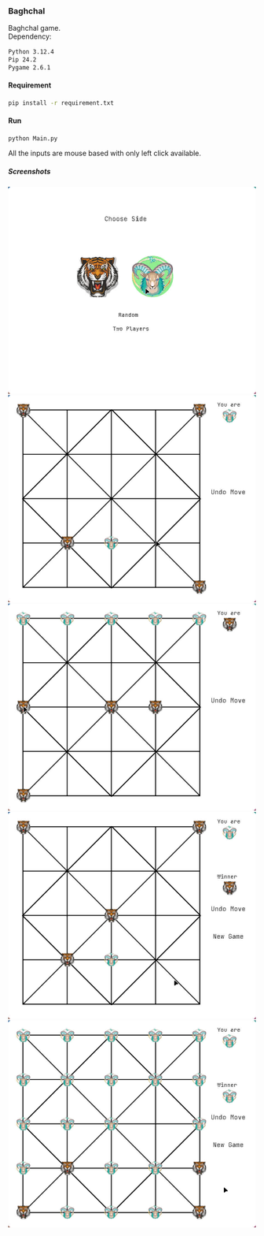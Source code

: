 ### Baghchal
Baghchal game.  
Dependency:
```
Python 3.12.4
Pip 24.2
Pygame 2.6.1
```

#### Requirement
```bash
pip install -r requirement.txt
```

#### Run
```bash
python Main.py
```
All the inputs are mouse based with only left click available.

##### Screenshots
![Screenshots](./Screenshots/Screenshot_1.jpg)
![Screenshots](./Screenshots/Screenshot_2.jpg)
![Screenshots](./Screenshots/Screenshot_3.jpg)
![Screenshots](./Screenshots/Screenshot_4.jpg)
![Screenshots](./Screenshots/Screenshot_5.jpg)
